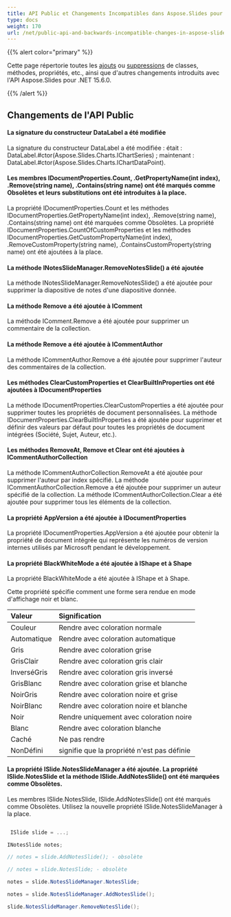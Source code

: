 ```yaml
---
title: API Public et Changements Incompatibles dans Aspose.Slides pour .NET 15.6.0
type: docs
weight: 170
url: /net/public-api-and-backwards-incompatible-changes-in-aspose-slides-for-net-15-6-0/
---
```


{{% alert color="primary" %}} 

Cette page répertorie toutes les [ajouts](/slides/net/public-api-and-backwards-incompatible-changes-in-aspose-slides-for-net-15-6-0/) ou [suppressions](/slides/net/public-api-and-backwards-incompatible-changes-in-aspose-slides-for-net-15-6-0/) de classes, méthodes, propriétés, etc., ainsi que d'autres changements introduits avec l'API Aspose.Slides pour .NET 15.6.0.

{{% /alert %}} 
## **Changements de l'API Public**
#### **La signature du constructeur DataLabel a été modifiée**
La signature du constructeur DataLabel a été modifiée :
était : DataLabel.#ctor(Aspose.Slides.Charts.IChartSeries) ;
maintenant : DataLabel.#ctor(Aspose.Slides.Charts.IChartDataPoint).
#### **Les membres IDocumentProperties.Count, .GetPropertyName(int index), .Remove(string name), .Contains(string name) ont été marqués comme Obsolètes et leurs substitutions ont été introduites à la place.**
La propriété IDocumentProperties.Count et les méthodes IDocumentProperties.GetPropertyName(int index), .Remove(string name), .Contains(string name) ont été marquées comme Obsolètes. La propriété IDocumentProperties.CountOfCustomProperties et les méthodes IDocumentProperties.GetCustomPropertyName(int index), .RemoveCustomProperty(string name), .ContainsCustomProperty(string name) ont été ajoutées à la place.
#### **La méthode INotesSlideManager.RemoveNotesSlide() a été ajoutée**
La méthode INotesSlideManager.RemoveNotesSlide() a été ajoutée pour supprimer la diapositive de notes d'une diapositive donnée.
#### **La méthode Remove a été ajoutée à IComment**
La méthode IComment.Remove a été ajoutée pour supprimer un commentaire de la collection.
#### **La méthode Remove a été ajoutée à ICommentAuthor**
La méthode ICommentAuthor.Remove a été ajoutée pour supprimer l'auteur des commentaires de la collection.
#### **Les méthodes ClearCustomProperties et ClearBuiltInProperties ont été ajoutées à IDocumentProperties**
La méthode IDocumentProperties.ClearCustomProperties a été ajoutée pour supprimer toutes les propriétés de document personnalisées.
La méthode IDocumentProperties.ClearBuiltInProperties a été ajoutée pour supprimer et définir des valeurs par défaut pour toutes les propriétés de document intégrées (Société, Sujet, Auteur, etc.).
#### **Les méthodes RemoveAt, Remove et Clear ont été ajoutées à ICommentAuthorCollection**
La méthode ICommentAuthorCollection.RemoveAt a été ajoutée pour supprimer l'auteur par index spécifié.
La méthode ICommentAuthorCollection.Remove a été ajoutée pour supprimer un auteur spécifié de la collection.
La méthode ICommentAuthorCollection.Clear a été ajoutée pour supprimer tous les éléments de la collection.
#### **La propriété AppVersion a été ajoutée à IDocumentProperties**
La propriété IDocumentProperties.AppVersion a été ajoutée pour obtenir la propriété de document intégrée qui représente les numéros de version internes utilisés par Microsoft pendant le développement.
#### **La propriété BlackWhiteMode a été ajoutée à IShape et à Shape**
La propriété BlackWhiteMode a été ajoutée à IShape et à Shape.

Cette propriété spécifie comment une forme sera rendue en mode d'affichage noir et blanc.

|**Valeur** |**Signification** |
| :- | :- |
|Couleur |Rendre avec coloration normale |
|Automatique |Rendre avec coloration automatique |
|Gris |Rendre avec coloration grise |
|GrisClair |Rendre avec coloration gris clair |
|InverséGris |Rendre avec coloration gris inversé |
|GrisBlanc |Rendre avec coloration grise et blanche |
|NoirGris |Rendre avec coloration noire et grise |
|NoirBlanc |Rendre avec coloration noire et blanche |
|Noir |Rendre uniquement avec coloration noire |
|Blanc |Rendre avec coloration blanche |
|Caché |Ne pas rendre |
|NonDéfini|signifie que la propriété n'est pas définie|
#### **La propriété ISlide.NotesSlideManager a été ajoutée. La propriété ISlide.NotesSlide et la méthode ISlide.AddNotesSlide() ont été marquées comme Obsolètes.**
Les membres ISlide.NotesSlide, ISlide.AddNotesSlide() ont été marqués comme Obsolètes. Utilisez la nouvelle propriété ISlide.NotesSlideManager à la place.

``` csharp

 ISlide slide = ...;

INotesSlide notes;

// notes = slide.AddNotesSlide(); - obsolète

// notes = slide.NotesSlide; - obsolète

notes = slide.NotesSlideManager.NotesSlide;

notes = slide.NotesSlideManager.AddNotesSlide();

slide.NotesSlideManager.RemoveNotesSlide();

``` 